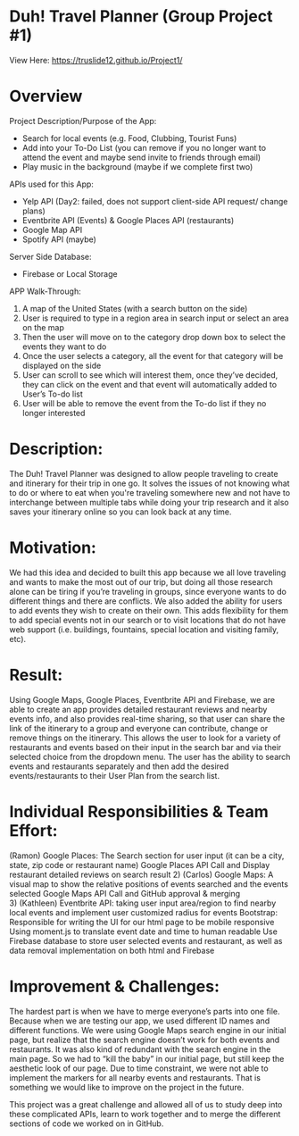 # Duh! Travel Planner (Group Project #1)

View Here: https://truslide12.github.io/Project1/

# Overview

Project Description/Purpose of the App:
- Search for local events (e.g. Food, Clubbing, Tourist Funs)
- Add into your To-Do List (you can remove if you no longer want to attend the event and maybe send invite to friends through email)
- Play music in the background (maybe if we complete first two)

APIs used for this App:
- Yelp API (Day2: failed, does not support client-side API request/ change plans)
- Eventbrite API (Events) & Google Places API (restaurants)
- Google Map API
- Spotify API (maybe) 

Server Side Database:
- Firebase or Local Storage

APP Walk-Through:
1) A map of the United States (with a search button on the side)
2) User is required to type in a region area in search input or select an area on the map 
3) Then the user will move on to the category drop down box to select the events they want to do 
4) Once the user selects a category, all the event for that category will be displayed on the side 
5) User can scroll to see which will interest them, once they’ve decided, they can click on the event and that event will automatically added to User’s To-do list
6) User will be able to remove the event from the To-do list if they no longer interested

# Description: 
The Duh! Travel Planner was designed to allow people traveling to create and itinerary for their trip in one go. It solves the issues of not knowing what to do or where to eat when you're traveling somewhere new and not have to interchange between multiple tabs while doing your trip research and it also saves your itinerary online so you can look back at any time.

# Motivation: 
We had this idea and decided to built this app because we all love traveling and wants to make the most out of our trip, but doing all those research alone can be tiring if you’re traveling in groups, since everyone wants to do different things and there are conflicts. We also added the ability for users to add events they wish to create on their own. This adds flexibility for them to add special events not in our search or to visit locations that do not have web support (i.e. buildings, fountains, special location and visiting family, etc). 

# Result: 
Using Google Maps, Google Places, Eventbrite API and Firebase, we are able to create an app provides detailed restaurant reviews and nearby events info, and also provides real-time sharing, so that user can share the link of the itinerary to a group and everyone can contribute, change or remove things on the itinerary. 
This allows the user to look for a variety of restaurants and events based on their input in the search bar and via their selected choice from the dropdown menu. The user has the ability to search events and restaurants separately and then add the desired events/restaurants to their User Plan from the search list. 

# Individual Responsibilities & Team Effort:
(Ramon) Google Places: The Search section for user input (it can be a city, state, zip code or restaurant name)
Google Places API Call and Display restaurant detailed reviews on search result
2) (Carlos) Google Maps: A visual map to show the relative positions of events searched and the events selected
Google Maps API Call and GitHub approval & merging  
3) (Kathleen) Eventbrite API: taking user input area/region to find nearby local events and implement user customized radius for events
Bootstrap: Responsible for writing the UI for our html page to be mobile responsive
Using moment.js to translate event date and time to human readable 
Use Firebase database to store user selected events and restaurant, as well as data removal implementation on both html and Firebase

# Improvement & Challenges: 
The hardest part is when we have to merge everyone’s parts into one file. Because when we are testing our app, we used different ID names and different functions. We were using Google Maps search engine in our initial page, but realize that the search engine doesn’t work for both events and restaurants. It was also kind of redundant with the search engine in the main page. So we had to “kill the baby” in our initial page, but still keep the aesthetic look of our page. Due to time constraint, we were not able to implement the markers for all nearby events and restaurants. That is something we would like to improve on the project in the future. 

This project was a great challenge and allowed all of us to study deep into these complicated APIs, learn to work together and to merge the different sections of code we worked on in GitHub.

